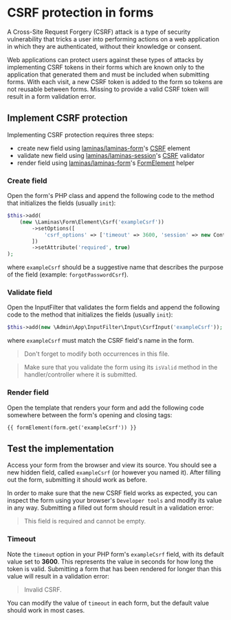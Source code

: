 # CSRF protection in forms

A Cross-Site Request Forgery (CSRF) attack is a type of security vulnerability that tricks a user into performing
actions on a web application in which they are authenticated, without their knowledge or consent.

Web applications can protect users against these types of attacks by implementing CSRF tokens in their forms which are
known only to the application that generated them and must be included when submitting forms. With each visit, a new
CSRF token is added to the form so tokens are not reusable between forms. Missing to provide a valid CSRF token will
result in a form validation error.

## Implement CSRF protection

Implementing CSRF protection requires three steps:

- create new field using [laminas/laminas-form](https://github.com/laminas/laminas-form)'s [CSRF](https://github.com/laminas/laminas-form/blob/3.21.x/src/Element/Csrf.php) element
- validate new field using [laminas/laminas-session](https://github.com/laminas/laminas-session)'s
[CSRF](https://github.com/laminas/laminas-session/blob/2.22.x/src/Validator/Csrf.php) validator
- render field using [laminas/laminas-form](https://github.com/laminas/laminas-form)'s [FormElement](https://github.com/laminas/laminas-form/blob/3.21.x/src/View/Helper/FormElement.php) helper

### Create field

Open the form's PHP class and append the following code to the method that initializes the fields (usually `init`):

```php
$this->add(
    (new \Laminas\Form\Element\Csrf('exampleCsrf'))
        ->setOptions([
            'csrf_options' => ['timeout' => 3600, 'session' => new Container()],
        ])
        ->setAttribute('required', true)
);
```

where `exampleCsrf` should be a suggestive name that describes the purpose of the field (example: `forgotPasswordCsrf`).

### Validate field

Open the InputFilter that validates the form fields and append the following code to the method that initializes the
fields (usually `init`):

```php
$this->add(new \Admin\App\InputFilter\Input\CsrfInput('exampleCsrf'));
```

where `exampleCsrf` must match the CSRF field's name in the form.

> Don't forget to modify both occurrences in this file.

> Make sure that you validate the form using its `isValid` method in the handler/controller where it is submitted.

### Render field

Open the template that renders your form and add the following code somewhere between the form's opening and closing tags:

```text
{{ formElement(form.get('exampleCsrf')) }}
```

## Test the implementation

Access your form from the browser and view its source. You should see a new hidden field, called `exampleCsrf` (or however you named it). After filling out the form, submitting it should work as before.

In order to make sure that the new CSRF field works as expected, you can inspect the form using your browser's `Developer tools` and modify its value in any way. Submitting a filled out form should result in a validation error:

> This field is required and cannot be empty.

### Timeout

Note the `timeout` option in your PHP form's `exampleCsrf` field, with its default value set to **3600**. This represents the value in seconds for how long the token is valid. Submitting a form that has been rendered for longer than this value will result in a validation error:

> Invalid CSRF.

You can modify the value of `timeout` in each form, but the default value should work in most cases.
